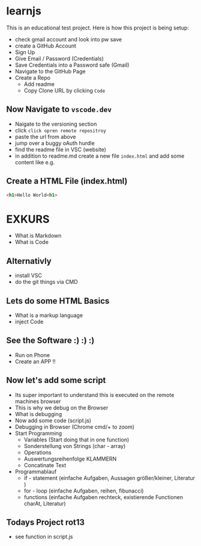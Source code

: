# learnjs

This is an educational test project. Here is how this project is being setup:

* check gmail account and look into pw save
* create a GitHub Account
* Sign Up
* Give Email / Password (Credentials)
* Save Credentials into a Password safe (Gmail)
* Navigate to the GitHub Page
* Create a Repo
   * Add readme
   * Copy Clone URL by clicking `Code`

## Now Navigate to `vscode.dev`

* Naigate to the versioning section
* click `click opren remote repositroy`
* paste the url from above
* jump over a buggy oAuth hurdle
* find the readme file in VSC (website)
* in addition to readme.md create a new file `index.html` and add some content like e.g.

## Create a HTML File (index.html)

```html
<h1>Hello World<h1>
```

# EXKURS
* What is Markdown
* What is Code

## Alternativly

* install VSC
* do the git things via CMD

## Lets do some HTML Basics

* What is a markup language
* inject Code

## See the Software :) :) :)
 
 * Run on Phone
 * Create an APP !!

## Now let's add some script

* Its super important to understand this is executed on the remote machines browser
* This is why we debug on the Browser
* What is debugging
* Now add some code (script.js)
* Debugging in Browser (Chrome cmd/+ to zoom)
* Start Programming
  * Variables (Start doing that in one function)
  * Sonderstellung von Strings (char - array)
  * Operations
  * Auswertungsreihenfolge KLAMMERN
  * Concatinate Text
* Programmablauf
  * if - statement (einfache Aufgaben, Aussagen größer/kleiner, Literatur )
  * for - loop (einfache Aufgaben, reihen, fibunacci)
  * functions (einfache Aufgaben rechteck, existierende Functionen charAt, Literatur)

## Todays Project rot13
* see function in script.js



